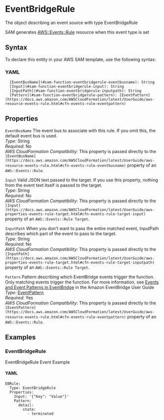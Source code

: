 # EventBridgeRule<a name="sam-property-function-eventbridgerule"></a>

The object describing an event source with type EventBridgeRule

SAM generates [AWS::Events::Rule](https://docs.aws.amazon.com/AWSCloudFormation/latest/UserGuide/aws-resource-events-rule.html) resource when this event type is set

## Syntax<a name="sam-property-function-eventbridgerule-syntax"></a>

To declare this entity in your AWS SAM template, use the following syntax:

### YAML<a name="sam-property-function-eventbridgerule-syntax.yaml"></a>

```
  [EventBusName](#sam-function-eventbridgerule-eventbusname): String
  [Input](#sam-function-eventbridgerule-input): String
  [InputPath](#sam-function-eventbridgerule-inputpath): String
  [Pattern](#sam-function-eventbridgerule-pattern): [EventPattern](https://docs.aws.amazon.com/AWSCloudFormation/latest/UserGuide/aws-resource-events-rule.html#cfn-events-rule-eventpattern)
```

## Properties<a name="sam-property-function-eventbridgerule-properties"></a>

 `EventBusName`   <a name="sam-function-eventbridgerule-eventbusname"></a>
The event bus to associate with this rule\. If you omit this, the default event bus is used\.  
*Type*: String  
*Required*: No  
*AWS CloudFormation Compatibility*: This property is passed directly to the `[EventBusName](https://docs.aws.amazon.com/AWSCloudFormation/latest/UserGuide/aws-resource-events-rule.html#cfn-events-rule-eventbusname)` property of an `AWS::Events::Rule`\.

 `Input`   <a name="sam-function-eventbridgerule-input"></a>
Valid JSON text passed to the target\. If you use this property, nothing from the event text itself is passed to the target\.  
*Type*: String  
*Required*: No  
*AWS CloudFormation Compatibility*: This property is passed directly to the `[Input](https://docs.aws.amazon.com/AWSCloudFormation/latest/UserGuide/aws-properties-events-rule-target.html#cfn-events-rule-target-input)` property of an `AWS::Events::Rule Target`\.

 `InputPath`   <a name="sam-function-eventbridgerule-inputpath"></a>
When you don't want to pass the entire matched event, InputPath describes which part of the event to pass to the target\.  
*Type*: String  
*Required*: No  
*AWS CloudFormation Compatibility*: This property is passed directly to the `[InputPath](https://docs.aws.amazon.com/AWSCloudFormation/latest/UserGuide/aws-properties-events-rule-target.html#cfn-events-rule-target-inputpath)` property of an `AWS::Events::Rule Target`\.

 `Pattern`   <a name="sam-function-eventbridgerule-pattern"></a>
Pattern describing which EventBridge events trigger the function\. Only matching events trigger the function\. For more information, see [Events and Event Patterns in EventBridge](https://docs.aws.amazon.com/eventbridge/latest/userguide/eventbridge-and-event-patterns.html) in the Amazon EventBridge User Guide  
*Type*: [EventPattern](https://docs.aws.amazon.com/AWSCloudFormation/latest/UserGuide/aws-resource-events-rule.html#cfn-events-rule-eventpattern)  
*Required*: Yes  
*AWS CloudFormation Compatibility*: This property is passed directly to the `[EventPattern](https://docs.aws.amazon.com/AWSCloudFormation/latest/UserGuide/aws-resource-events-rule.html#cfn-events-rule-eventpattern)` property of an `AWS::Events::Rule`\.

## Examples<a name="sam-property-function-eventbridgerule--examples"></a>

### EventBridgeRule<a name="sam-property-function-eventbridgerule--examples--eventbridgerule"></a>

EventBridgeRule Event Example

#### YAML<a name="sam-property-function-eventbridgerule--examples--eventbridgerule--yaml"></a>

```
EBRule:
  Type: EventBridgeRule
  Properties:
    Input: '{"Key": "Value"}'
    Pattern:
      detail:
        state:
          - terminated
```